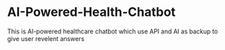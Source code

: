 # AI-Powered-Health-Chatbot
This is AI-powered healthcare chatbot which use API and AI as backup to give user revelent answers
